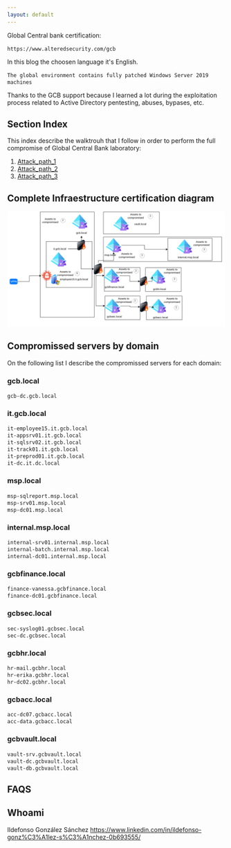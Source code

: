 ```yaml
---
layout: default
---
```



Global Central bank certification:

```
https://www.alteredsecurity.com/gcb
```

In this blog the choosen language it's English.

```
The global environment contains fully patched Windows Server 2019 machines
```

Thanks to the GCB support because I learned a lot during the exploitation process related to Active Directory pentesting, abuses, bypases, etc.

## Section Index

This index describe the walktrouh that I follow in order to perform the full compromise of Global Central Bank laboratory:

  1. [Attack_path_1](./section1.html)
  2. [Attack_path_2](./section2.html)
  3. [Attack_path_3](./section3.html)



## Complete Infraestructure certification diagram

![GCB Domains](/assets/images/gcb_network_domains.png)

## Compromissed servers by domain

On the following list I describe the compromissed servers for each domain:

### gcb.local

```
gcb-dc.gcb.local
```

### it.gcb.local

```
it-employee15.it.gcb.local
it-appsrv01.it.gcb.local
it-sqlsrv02.it.gcb.local
it-track01.it.gcb.local
it-preprod01.it.gcb.local
it-dc.it.dc.local
```

### msp.local

```
msp-sqlreport.msp.local
msp-srv01.msp.local
msp-dc01.msp.local
```

### internal.msp.local

```
internal-srv01.internal.msp.local
internal-batch.internal.msp.local
internal-dc01.internal.msp.local
```

### gcbfinance.local

```
finance-vanessa.gcbfinance.local
finance-dc01.gcbfinance.local
```

### gcbsec.local

```
sec-syslog01.gcbsec.local
sec-dc.gcbsec.local
```

### gcbhr.local

```
hr-mail.gcbhr.local
hr-erika.gcbhr.local
hr-dc02.gcbhr.local
```

### gcbacc.local

```
acc-dc07.gcbacc.local
acc-data.gcbacc.local
```

### gcbvault.local

```
vault-srv.gcbvault.local
vault-dc.gcbvault.local
vault-db.gcbvault.local
```
## FAQS

## Whoami
Ildefonso González Sánchez
https://www.linkedin.com/in/ildefonso-gonz%C3%A1lez-s%C3%A1nchez-0b693555/




